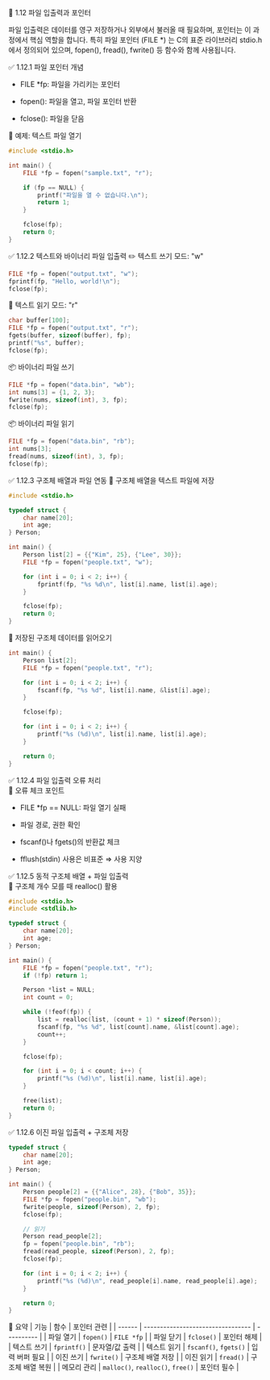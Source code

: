 📘 1.12 파일 입출력과 포인터

파일 입출력은 데이터를 영구 저장하거나 외부에서 불러올 때 필요하며, 포인터는 이 과정에서 핵심 역할을 합니다. 특히 파일 포인터 (FILE *) 는 C의 표준 라이브러리 stdio.h에서 정의되어 있으며, fopen(), fread(), fwrite() 등 함수와 함께 사용됩니다.

✅ 1.12.1 파일 포인터 개념

* FILE *fp: 파일을 가리키는 포인터

* fopen(): 파일을 열고, 파일 포인터 반환

* fclose(): 파일을 닫음

📌 예제: 텍스트 파일 열기
```c
#include <stdio.h>

int main() {
    FILE *fp = fopen("sample.txt", "r");

    if (fp == NULL) {
        printf("파일을 열 수 없습니다.\n");
        return 1;
    }

    fclose(fp);
    return 0;
}
```
✅ 1.12.2 텍스트와 바이너리 파일 입출력
✏️ 텍스트 쓰기 모드: "w"
```c
FILE *fp = fopen("output.txt", "w");
fprintf(fp, "Hello, world!\n");
fclose(fp);
```
📖 텍스트 읽기 모드: "r"
```c
char buffer[100];
FILE *fp = fopen("output.txt", "r");
fgets(buffer, sizeof(buffer), fp);
printf("%s", buffer);
fclose(fp);
```
📦 바이너리 파일 쓰기
```c
FILE *fp = fopen("data.bin", "wb");
int nums[3] = {1, 2, 3};
fwrite(nums, sizeof(int), 3, fp);
fclose(fp);
```
📦 바이너리 파일 읽기
```c
FILE *fp = fopen("data.bin", "rb");
int nums[3];
fread(nums, sizeof(int), 3, fp);
fclose(fp);
```
✅ 1.12.3 구조체 배열과 파일 연동
🧪 구조체 배열을 텍스트 파일에 저장
```c
#include <stdio.h>

typedef struct {
    char name[20];
    int age;
} Person;

int main() {
    Person list[2] = {{"Kim", 25}, {"Lee", 30}};
    FILE *fp = fopen("people.txt", "w");

    for (int i = 0; i < 2; i++) {
        fprintf(fp, "%s %d\n", list[i].name, list[i].age);
    }

    fclose(fp);
    return 0;
}
```
📖 저장된 구조체 데이터를 읽어오기
```c
int main() {
    Person list[2];
    FILE *fp = fopen("people.txt", "r");

    for (int i = 0; i < 2; i++) {
        fscanf(fp, "%s %d", list[i].name, &list[i].age);
    }

    fclose(fp);

    for (int i = 0; i < 2; i++) {
        printf("%s (%d)\n", list[i].name, list[i].age);
    }

    return 0;
}
```
✅ 1.12.4 파일 입출력 오류 처리  
🚨 오류 체크 포인트

* FILE *fp == NULL: 파일 열기 실패

* 파일 경로, 권한 확인

* fscanf()나 fgets()의 반환값 체크

* fflush(stdin) 사용은 비표준 ⇒ 사용 지양

✅ 1.12.5 동적 구조체 배열 + 파일 입출력  
🔄 구조체 개수 모를 때 realloc() 활용
```c
#include <stdio.h>
#include <stdlib.h>

typedef struct {
    char name[20];
    int age;
} Person;

int main() {
    FILE *fp = fopen("people.txt", "r");
    if (!fp) return 1;

    Person *list = NULL;
    int count = 0;

    while (!feof(fp)) {
        list = realloc(list, (count + 1) * sizeof(Person));
        fscanf(fp, "%s %d", list[count].name, &list[count].age);
        count++;
    }

    fclose(fp);

    for (int i = 0; i < count; i++) {
        printf("%s (%d)\n", list[i].name, list[i].age);
    }

    free(list);
    return 0;
}
```
✅ 1.12.6 이진 파일 입출력 + 구조체 저장
```c
typedef struct {
    char name[20];
    int age;
} Person;

int main() {
    Person people[2] = {{"Alice", 28}, {"Bob", 35}};
    FILE *fp = fopen("people.bin", "wb");
    fwrite(people, sizeof(Person), 2, fp);
    fclose(fp);

    // 읽기
    Person read_people[2];
    fp = fopen("people.bin", "rb");
    fread(read_people, sizeof(Person), 2, fp);
    fclose(fp);

    for (int i = 0; i < 2; i++) {
        printf("%s (%d)\n", read_people[i].name, read_people[i].age);
    }

    return 0;
}
```
📝 요약
| 기능     | 함수                                | 포인터 관련     |
| ------ | --------------------------------- | ---------- |
| 파일 열기  | `fopen()`                         | `FILE *fp` |
| 파일 닫기  | `fclose()`                        | 포인터 해제     |
| 텍스트 쓰기 | `fprintf()`                       | 문자열/값 출력   |
| 텍스트 읽기 | `fscanf()`, `fgets()`             | 입력 버퍼 필요   |
| 이진 쓰기  | `fwrite()`                        | 구조체 배열 저장  |
| 이진 읽기  | `fread()`                         | 구조체 배열 복원  |
| 메모리 관리 | `malloc()`, `realloc()`, `free()` | 포인터 필수     |
